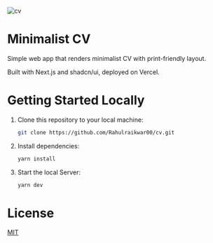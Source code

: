 ![cv]()

# Minimalist CV

Simple web app that renders minimalist CV with print-friendly layout.

Built with Next.js and shadcn/ui, deployed on Vercel.

# Getting Started Locally

1. Clone this repository to your local machine:

    ```bash
    git clone https://github.com/Rahulraikwar00/cv.git
    ```
3. Install dependencies:

    ```bash
    yarn install
    ```
4. Start the local Server:

    ```bash
    yarn dev
    ```
    
# License

[MIT](https://choosealicense.com/licenses/mit/)
